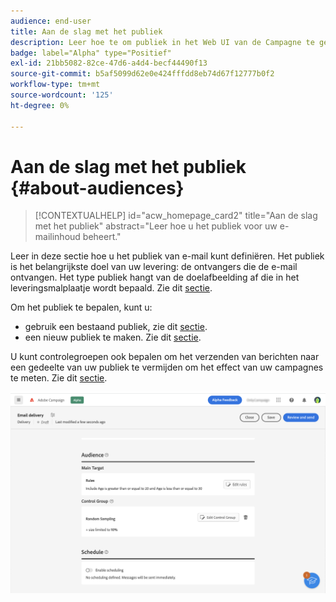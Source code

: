 ```yaml
---
audience: end-user
title: Aan de slag met het publiek
description: Leer hoe te om publiek in het Web UI van de Campagne te gebruiken
badge: label="Alpha" type="Positief"
exl-id: 21bb5082-82ce-47d6-a4d4-becf44490f13
source-git-commit: b5af5099d62e0e424fffdd8eb74d67f12777b0f2
workflow-type: tm+mt
source-wordcount: '125'
ht-degree: 0%

---
```



# Aan de slag met het publiek {#about-audiences}

>[!CONTEXTUALHELP]
>id="acw_homepage_card2"
>title="Aan de slag met het publiek"
>abstract="Leer hoe u het publiek voor uw e-mailinhoud beheert."

<!--
Audience only created for the delivery, not available later-->


<!--
Three ways:
* existing audience

Campaign or AEP Audiences

* create new on the fly

query like AEP segment builder (same component with campaign data)

* import from file

show use case with a new audience creation (or import from file?)

control groups like acc: exract, random, based on attribute
-->

Leer in deze sectie hoe u het publiek van e-mail kunt definiëren. Het publiek is het belangrijkste doel van uw levering: de ontvangers die de e-mail ontvangen. Het type publiek hangt van de doelafbeelding af die in het leveringsmalplaatje wordt bepaald. Zie dit [sectie](../email/create-email.md).

Om het publiek te bepalen, kunt u:

* gebruik een bestaand publiek, zie dit [sectie](add-audience.md).
* een nieuw publiek te maken. Zie dit [sectie](segment-builder.md).

U kunt controlegroepen ook bepalen om het verzenden van berichten naar een gedeelte van uw publiek te vermijden om het effect van uw campagnes te meten. Zie dit [sectie](control-group.md).

![](assets/about-audience.png)
